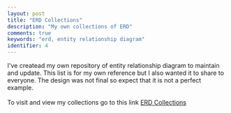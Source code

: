 ```yaml
---
layout: post
title: "ERD Collections"
description: "My own collections of ERD"
comments: true
keywords: "erd, entity relationship diagram"
identifier: 4
---
```


I've createad my own repository of entity relationship diagram to maintain and update.
This list is for my own reference but I also wanted it to share to everyone. The design was not final so expect that it is not a perfect example.
<br>  
To visit and view my collections go to this link <a href="https://iamtonysoft.github.io/erd-collections/" target="_blank">ERD Collections</a>


